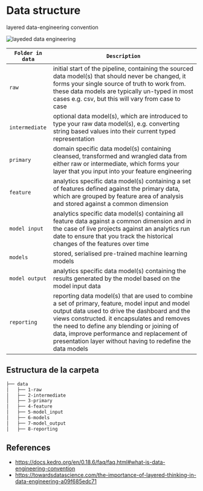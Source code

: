 # Data structure

layered data-engineering convention

![layeded data engineering](https://docs.kedro.org/en/0.18.6/_images/data_engineering_convention.png)

| `Folder in data` | `Description` |
| ---------------------- | --- |
| `raw`            | initial start of the pipeline, containing the sourced data model(s) that should never be changed, it forms your single source of truth to work from. these data models are typically un-typed in most cases e.g. csv, but this will vary from case to case |
| `intermediate`   | optional data model(s), which are introduced to type your raw data model(s), e.g. converting string based values into their current typed representation |
| `primary`        | domain specific data model(s) containing cleansed, transformed and wrangled data from either raw or intermediate, which forms your layer that you input into your feature engineering |
| `feature`        | analytics specific data model(s) containing a set of features defined against the primary data, which are grouped by feature area of analysis and stored against a common dimension |
| `model input`    | analytics specific data model(s) containing all feature data against a common dimension and in the case of live projects against an analytics run date to ensure that you track the historical changes of the features over time |
| `models`         | stored, serialised pre-trained machine learning models |
| `model output`   | analytics specific data model(s) containing the results generated by the model based on the model input data |
| `reporting`      | reporting data model(s) that are used to combine a set of primary, feature, model input and model output data used to drive the dashboard and the views constructed. it encapsulates and removes the need to define any blending or joining of data, improve performance and replacement of presentation layer without having to redefine the data models |

## Estructura de la carpeta

```bash
├── data
│   ├── 1-raw
│   ├── 2-intermediate
│   ├── 3-primary
│   ├── 4-feature
│   ├── 5-model_input
│   ├── 6-models
│   ├── 7-model_output
│   ├── 8-reporting 
```


## References

- <https://docs.kedro.org/en/0.18.6/faq/faq.html#what-is-data-engineering-convention>
- <https://towardsdatascience.com/the-importance-of-layered-thinking-in-data-engineering-a09f685edc71>
